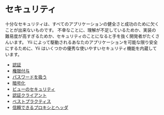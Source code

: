 セキュリティ
============

十分なセキュリティは、すべてのアプリケーションの健全さと成功のために欠くことが出来ないものです。
不幸なことに、理解が不足しているためか、実装の難易度が高すぎるためか、セキュリティのことになると手を抜く開発者がたくさんいます。
Yii によって駆動されるあなたのアプリケーションを可能な限り安全にするために、Yii はいくつかの優秀な使いやすいセキュリティ機能を内蔵しています。

* [認証](security-authentication.md)
* [権限付与](security-authorization.md)
* [パスワードを扱う](security-passwords.md)
* [暗号化](security-cryptography.md)
* [ビューのセキュリティ](structure-views.md#security)
* [認証クライアント](https://github.com/yiisoft/yii2-authclient/blob/master/docs/guide-ja/README.md)
* [ベストプラクティス](security-best-practices.md)
* [信頼できるプロキシとヘッダ](runtime-requests.md#trusted-proxies)
